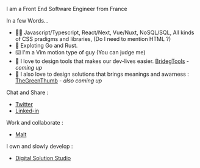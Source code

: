 I am a Front End Software Engineer from France

In a few Words...
- 👨‍💻 Javascript/Typescript, React/Next, Vue/Nuxt, NoSQL/SQL, All kinds of CSS pradigms and libraries, (Do I need to mention HTML ?) 
- 👀 Exploting Go and Rust.
- ⌨️ I'm a Vim motion type of guy (You can judge me)
- 🔨 I love to design tools that makes our dev-lives easier. [BridegTools](https://github.com/bridgetools) - _coming up_
- 💚 I also love to design solutions that brings meanings and awarness : [TheGreenThumb](https://github.com/the-greenthumb) - _also coming up_


Chat and Share : 
- [Twitter](https://twitter.com/max_webstudio)
- [Linked-in](https://www.linkedin.com/in/maxime-tamburrini-7048895a/)

Work and collaborate :
- [Malt](https://www.malt.fr/profile/maximetamburrini) 

I own and slowly develop :
- [Digital Solution Studio](https://www.digitalsolution.studio)





